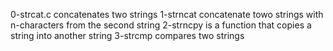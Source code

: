 0-strcat.c concatenates two strings
1-strncat concatenate towo strings with n-characters from the second string
2-strncpy is a function that copies a string into another string
3-strcmp compares two strings
